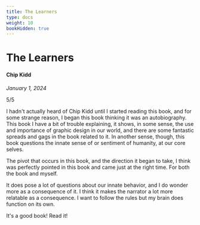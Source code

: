 ```yaml
---
title: The Learners
type: docs
weight: 10
bookHidden: true
---
```


# The Learners

#### Chip Kidd

*January 1, 2024*  

5/5

I hadn't actually heard of Chip Kidd until I started reading this book, and for some strange reason, I began this book thinking it was an autobiography. This book I have a bit of trouble explaining, it shows, in some sense, the use and importance of graphic design in our world, and there are some fantastic spreads and gags in the book related to it. In another sense, though, this book questions the innate sense of or sentiment of humanity, at our core selves.  

The pivot that occurs in this book, and the direction it began to take, I think was perfectly pointed in this book and came just at the right time. For both the book and myself.  

It does pose a lot of questions about our innate behavior, and I do wonder more as a consequence of it. I think it makes the narrator a lot more relatable as a consequence. I want to follow the rules but my brain does function on its own.  

It's a good book! Read it!